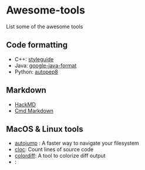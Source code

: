 # Awesome-tools
List some of the awesome tools

## Code formatting
- C++: [styleguide](https://github.com/google/styleguide)
- Java: [google-java-format](https://github.com/google/google-java-format)
- Python: [autopep8](https://github.com/hhatto/autopep8)

## Markdown
- [HackMD](https://hackmd.io/)
- [Cmd Markdown](https://www.zybuluo.com)

## MacOS & Linux tools
- [autojump](https://github.com/wting/autojump) : A faster way to navigate your filesystem
- [cloc](https://github.com/AlDanial/cloc): Count  lines of source code
- [colordiff](https://github.com/daveewart/colordiff): A tool to colorize diff output
- [](): 
